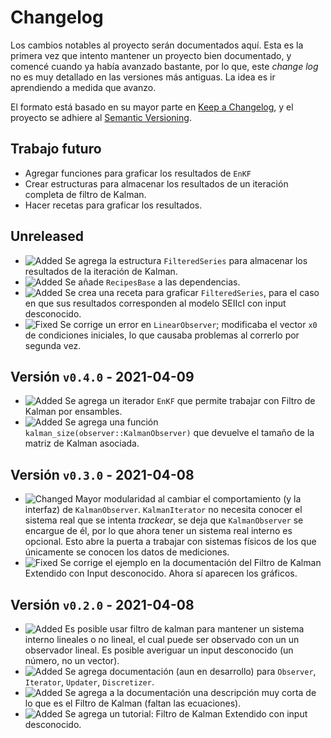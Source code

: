 # Changelog
Los cambios notables al proyecto serán documentados aquí. Esta es la primera vez que intento mantener un proyecto bien documentado, y comencé cuando ya había avanzado bastante, por lo que, este *change log* no es muy detallado en las versiones más antiguas. La idea es ir aprendiendo a medida que avanzo. 

El formato está basado en su mayor parte en [Keep a Changelog](https://keepachangelog.com/en/1.0.0/), y el proyecto se adhiere al [Semantic Versioning](https://semver.org/spec/v2.0.0.html).

## Trabajo futuro 
- Agregar funciones para graficar los resultados de `EnKF`
- Crear estructuras para almacenar los resultados de un iteración completa de filtro de Kalman.
- Hacer recetas para graficar los resultados.

## Unreleased
- ![Added][badge-added] Se agrega la estructura `FilteredSeries` para almacenar los resultados de la iteración de Kalman.
- ![Added][badge-added] Se añade `RecipesBase` a las dependencias. 
- ![Added][badge-added] Se crea una receta para graficar `FilteredSeries`, para el caso en que sus resultados corresponden al modelo SEIIcI con input desconocido.
- ![Fixed][badge-fixed] Se corrige un error en `LinearObserver`; modificaba el vector `x0` de condiciones iniciales, lo que causaba problemas al correrlo por segunda vez.

## Versión `v0.4.0` - 2021-04-09
- ![Added][badge-added] Se agrega un iterador `EnKF` que permite trabajar con Filtro de Kalman por ensambles.
- ![Added][badge-added] Se agrega una función `kalman_size(observer::KalmanObserver)` que devuelve el tamaño de la matriz de Kalman asociada.

## Versión `v0.3.0` - 2021-04-08
- ![Changed][badge-changed] Mayor modularidad al cambiar el comportamiento (y la interfaz) de `KalmanObserver`. `KalmanIterator` no necesita conocer el sistema real que se intenta *trackear*, se deja que `KalmanObserver` se encargue de él, por lo que ahora tener un sistema real interno es opcional. Esto abre la puerta a trabajar con sistemas físicos de los que únicamente se conocen los datos de mediciones.
- ![Fixed][badge-fixed] Se corrige el ejemplo en la documentación del Filtro de Kalman Extendido con Input desconocido. Ahora sí aparecen los gráficos.

## Versión `v0.2.0` - 2021-04-08
- ![Added][badge-added] Es posible usar filtro de kalman para mantener un sistema interno lineales o no lineal, el cual puede ser observado con un un observador lineal. Es posible averiguar un input desconocido (un número, no un vector). 
- ![Added][badge-added] Se agrega documentación (aun en desarrollo) para `Observer`, `Iterator`, `Updater`, `Discretizer`.
- ![Added][badge-added] Se agrega a la documentación una descripción muy corta de lo que es el Filtro de Kalman (faltan las ecuaciones).
- ![Added][badge-added] Se agrega un tutorial: Filtro de Kalman Extendido con input desconocido.

[badge-removed]: https://img.shields.io/static/v1?label=&message=Removed&color=critical&style=flat-square
[badge-added]: https://img.shields.io/static/v1?label=&message=Added&color=brightgreen&style=flat-square
[badge-deprecated]: https://img.shields.io/static/v1?label=&message=Deprecated&color=orange&style=flat-square
[badge-changed]: https://img.shields.io/static/v1?label=&message=Changed&color=blue&style=flat-square 
[badge-fixed]: https://img.shields.io/static/v1?label=&message=Fixed&color=blueviolet&style=flat-square 
[badge-experimental]: https://img.shields.io/static/v1?label=&message=Experimental&color=lightgrey&style=flat-square

<!-- Ideas de badges 
[badge-breaking]: https://img.shields.io/badge/BREAKING-red.svg
[badge-deprecation]: https://img.shields.io/badge/deprecation-orange.svg
[badge-feature]: https://img.shields.io/badge/feature-green.svg
[badge-enhancement]: https://img.shields.io/badge/enhancement-blue.svg
[badge-bugfix]: https://img.shields.io/badge/bugfix-purple.svg
[badge-security]: https://img.shields.io/badge/security-black.svg
[badge-experimental]: https://img.shields.io/badge/experimental-lightgrey.svg
[badge-maintenance]: https://img.shields.io/badge/maintenance-gray.svg
-->
